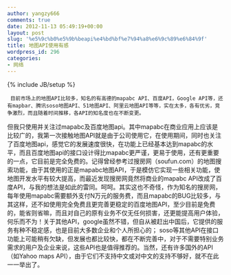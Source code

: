 ```yaml
---
author: yangzy666
comments: true
date: 2012-11-13 05:49:19+00:00
layout: post
slug: '%e5%9c%b0%e5%9b%beapi%e4%bd%bf%e7%94%a8%e6%9c%89%e6%84%9f'
title: 地图API使用有感
wordpress_id: 296
categories:
- 网络
---
```

{% include JB/setup %}

	 目前市场上的地图API比较多，知名的有高德的mapabc API、百度API，Google API等，还有mapbar、腾讯soso地图API、51地图API、阿里云地图API等等，实在太多，各有优劣，竞争激烈，而且随着时间推移，各API的知名度也在不断变更。  
但我只使用并关注过mapabc及百度地图api。其中mapabc在商业应用上应该是比较广的，我第一次接触地图API就是由于公司使用它，在使用期间，同时也关注了百度地图api，感觉它的发展速度很快，在功能上已经基本达到mapabc的水平，而且百度地图api的接口设计得比mapabc更严谨，更易于使用，还有更重要的一点，它目前是完全免费的。记得曾经参考过搜房网（soufun.com）的地图搜索功能，由于其使用的正是mapabc地图API，于是模仿它实现一些相关功能，使地图开发水平有较大提高，而最近发现搜房网竟然将商业的mapabc API改成了百度API，与我的想法是如此的雷同。呵呵。其实这也不奇怪，作为知名的搜房网，每年使用mapabc需要额外支付N万元的服务费，而且mapabc的BUG比较多，与其这样，还不如使用完全免费且更完善更稳定的百度地图API，至少目前是免费的，能省则省嘛，而且对自己的原有业务不仅无任何损害，还更能提高用户体验，何乐而不为！关于其他API，google虽然不错，但自从被赶出中国后，它提供的服务有种不稳定感，也是目前大多数企业和个人所担心的； soso等其他API在接口功能上可能稍有欠缺，但发展也都比较快，都在不断完善中，对于不需要特别业务需求的用户及企业来说，这些API也是值得推荐的。当然，还有许多国外的API（如Yahoo maps API），由于它们不支持中文或对中文的支持不够好，就不在此一一举出了。
